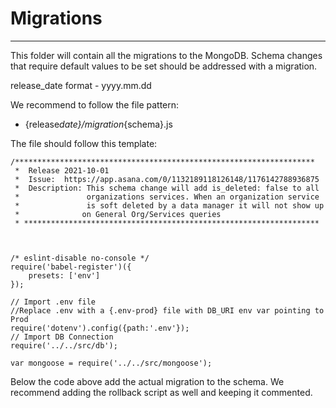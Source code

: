 # Migrations

---

This folder will contain all the migrations to the MongoDB. Schema changes that require default values to be set should be addressed with a migration.

release_date format - yyyy.mm.dd

We recommend to follow the file pattern:

- {release*date}/migration*{schema}.js

The file should follow this template:

```
/*******************************************************************
 *  Release 2021-10-01
 *  Issue:  https://app.asana.com/0/1132189118126148/1176142788936875
 *  Description: This schema change will add is_deleted: false to all
 *               organizations services. When an organization service
 *               is soft deleted by a data manager it will not show up
 *              on General Org/Services queries
 * ******************************************************************



/* eslint-disable no-console */
require('babel-register')({
    presets: ['env']
});

// Import .env file
//Replace .env with a {.env-prod} file with DB_URI env var pointing to Prod
require('dotenv').config({path:'.env'});
// Import DB Connection
require('../../src/db');

var mongoose = require('../../src/mongoose');

```

Below the code above add the actual migration to the schema. We recommend adding the rollback script as well and keeping it commented.
